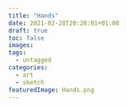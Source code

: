 ```yaml
---
title: "Hands"
date: 2021-02-28T20:28:01+01:00
draft: true
toc: false
images:
tags:
  - untagged
categories:
  - art
  - sketch
featuredImage: Hands.png
---
```


